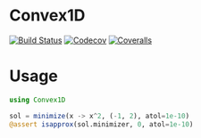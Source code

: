# Convex1D

[![Build Status](https://travis-ci.com/PTW-Freiburg/Convex1D.jl.svg?branch=master)](https://travis-ci.com/PTW-Freiburg/Convex1D.jl)
[![Codecov](https://codecov.io/gh/PTW-Freiburg/Convex1D.jl/branch/master/graph/badge.svg)](https://codecov.io/gh/PTW-Freiburg/Convex1D.jl)
[![Coveralls](https://coveralls.io/repos/github/PTW-Freiburg/Convex1D.jl/badge.svg?branch=master)](https://coveralls.io/github/PTW-Freiburg/Convex1D.jl?branch=master)

# Usage
```julia
using Convex1D

sol = minimize(x -> x^2, (-1, 2), atol=1e-10)
@assert isapprox(sol.minimizer, 0, atol=1e-10)
```
